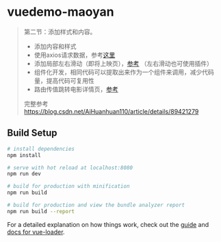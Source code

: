 # vuedemo-maoyan

> 第二节：添加样式和内容。
>
> - 添加内容和样式
> - 使用axios请求数据，参考[这里](https://www.kancloud.cn/yunye/axios/234845)
> - 添加局部左右滑动（即将上映页），[参考](https://blog.csdn.net/AiHuanhuan110/article/details/89407110) （左右滑动也可使用插件）
> - 组件化开发，相同代码可以提取出来作为一个组件来调用，减少代码量，提高代码可复用性
> - 路由传值跳转电影详情页，[参考](https://blog.csdn.net/AiHuanhuan110/article/details/89421405)
>
> 完整参考 https://blog.csdn.net/AiHuanhuan110/article/details/89421279

## Build Setup

``` bash
# install dependencies
npm install

# serve with hot reload at localhost:8080
npm run dev

# build for production with minification
npm run build

# build for production and view the bundle analyzer report
npm run build --report
```

For a detailed explanation on how things work, check out the [guide](http://vuejs-templates.github.io/webpack/) and [docs for vue-loader](http://vuejs.github.io/vue-loader).

